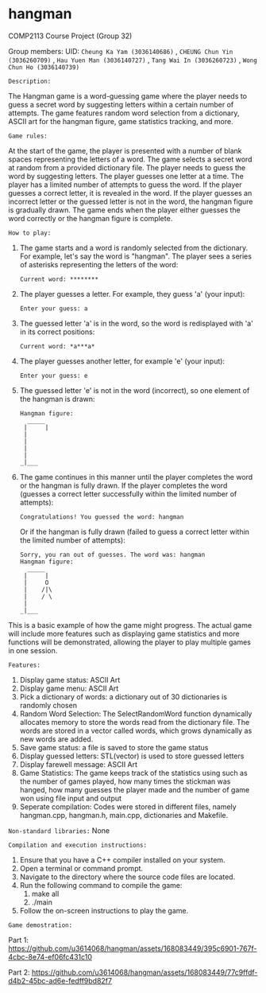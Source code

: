 # hangman
COMP2113 Course Project (Group 32)

Group members:
UID: `Cheung Ka Yam (3036140686)` , `CHEUNG Chun Yin (3036260709)` , `Hau Yuen Man (3036140727)` , `Tang Wai In (3036260723)` , `Wong Chun Ho (3036140739)`


`Description:`

The Hangman game is a word-guessing game where the player needs to guess a secret word by suggesting letters within a certain number of attempts. The game features random word selection from a dictionary, ASCII art for the hangman figure, game statistics tracking, and more.


`Game rules:`

At the start of the game, the player is presented with a number of blank spaces representing the letters of a word.
The game selects a secret word at random from a provided dictionary file.
The player needs to guess the word by suggesting letters.
The player guesses one letter at a time.
The player has a limited number of attempts to guess the word.
If the player guesses a correct letter, it is revealed in the word.
If the player guesses an incorrect letter or the guessed letter is not in the word, the hangman figure is gradually drawn.
The game ends when the player either guesses the word correctly or the hangman figure is complete.


`How to play:`
1. The game starts and a word is randomly selected from the dictionary. For example, let's say the word is "hangman". The player sees a series of asterisks representing the letters of the word:

    ```
    Current word: ********
    ```

2. The player guesses a letter. For example, they guess 'a' (your input):

    ```
    Enter your guess: a
    ```

3. The guessed letter 'a' is in the word, so the word is redisplayed with 'a' in its correct positions:

    ```
    Current word: *a***a*
    ```

4. The player guesses another letter, for example 'e' (your input):

    ```
    Enter your guess: e
    ```

5. The guessed letter 'e' is not in the word (incorrect), so one element of the hangman is drawn:

    ```
    Hangman figure:
      _____
     |     |
     |
     |
     |
     |
    _|___
    ```

6. The game continues in this manner until the player completes the word or the hangman is fully drawn. If the player completes the word (guesses a correct letter successfully within the limited number of attempts):

    ```
    Congratulations! You guessed the word: hangman
    ```

    Or if the hangman is fully drawn (failed to guess a correct letter within the limited number of attempts):

    ```
    Sorry, you ran out of guesses. The word was: hangman
    Hangman figure:
      _____
     |     |
     |     O
     |    /|\
     |    / \
     |
    _|___
    ```

This is a basic example of how the game might progress. The actual game will include more features such as displaying game statistics and more functions will be demonstrated, allowing the player to play multiple games in one session.


`Features:`

1. Display game status: ASCII Art
2. Display game menu: ASCII Art
3. Pick a dictionary of words: a dictionary out of 30 dictionaries is randomly chosen
4. Random Word Selection: The SelectRandomWord function dynamically allocates memory to store the words read from the dictionary file. The words are stored in a vector<string> called words, which grows dynamically as new words are added.
5. Save game status: a file is saved to store the game status
6. Display guessed letters: STL(vector) is used to store guessed letters 
7. Display farewell message: ASCII Art
8. Game Statistics: The game keeps track of the statistics using such as the number of games played, how many times the stickman was hanged, how many guesses the player made and the number of game won using file input and output
9. Seperate compilation: Codes were stored in different files, namely hangman.cpp, hangman.h, main.cpp, dictionaries and Makefile.


`Non-standard libraries:`
None

`Compilation and execution instructions:`

1. Ensure that you have a C++ compiler installed on your system.
2. Open a terminal or command prompt.
3. Navigate to the directory where the source code files are located.
4. Run the following command to compile the game:
   1. make all
   2. ./main
5. Follow the on-screen instructions to play the game.


`Game demostration:`

Part 1: https://github.com/u3614068/hangman/assets/168083449/395c6901-767f-4cbc-8e74-ef06fc431c10

Part 2: https://github.com/u3614068/hangman/assets/168083449/77c9ffdf-d4b2-45bc-ad6e-fedff9bd82f7

